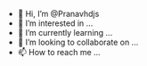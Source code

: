 - 👋 Hi, I’m @Pranavhdjs
- 👀 I’m interested in ...
- 🌱 I’m currently learning ...
- 💞️ I’m looking to collaborate on ...
- 📫 How to reach me ...

<!---
Pranavhdjs/Pranavhdjs is a ✨ special ✨ repository because its `README.md` (this file) appears on your GitHub profile.
You can click the Preview link to take a look at your changes.
--->
